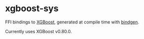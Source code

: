 # xgboost-sys

FFI bindings to [XGBoost](https://xgboost.readthedocs.io/), generated at compile
time with [bindgen](https://github.com/rust-lang-nursery/rust-bindgen).

Currently uses XGBoost v0.80.0.
